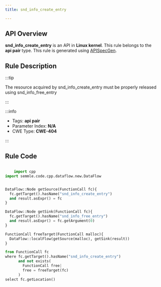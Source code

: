 ```yaml
---
title: snd_info_create_entry

---
```



## API Overview
**snd_info_create_entry** is an API in **Linux kernel**. This rule belongs to the **api pair** type. This rule is generated using [APISpecGen](../../tools/APISpecGen).
## Rule Description

:::tip

The resource acquired by snd_info_create_entry must be properly released using snd_info_free_entry

:::

:::info

- Tags: **api pair**
- Parameter Index: **N/A**
- CWE Type: **CWE-404**

:::

## Rule Code
```python

    import cpp
import semmle.code.cpp.dataflow.new.DataFlow


DataFlow::Node getSource(FunctionCall fc){
  fc.getTarget().hasName("snd_info_create_entry")
  and result.asExpr() = fc
}

DataFlow::Node getSink(FunctionCall fc){
  fc.getTarget().hasName("snd_info_free_entry")
  and result.asExpr() = fc.getArgument(0)
}

FunctionCall freeTarget(FunctionCall malloc){
  DataFlow::localFlow(getSource(malloc), getSink(result))
}

from FunctionCall fc
where fc.getTarget().hasName("snd_info_create_entry")
      and not exists(
        FunctionCall free| 
        free = freeTarget(fc)
      )
select fc.getLocation()

    
```